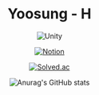  <div align="center"><sdfdf> 
 
 # Yoosung - H
 ![Unity](https://img.shields.io/badge/unity-%23000000.svg?style=for-the-badge&logo=unity&logoColor=white)
 
 [![Notion](https://img.shields.io/badge/Notion-%23000000.svg?style=for-the-badge&logo=notion&logoColor=white)](https://hyss.notion.site/ad5e63e6f19b42979cfd720c304acbee?v=3d131c1826c741ed8930b6329cd3880a)
 
 <div align="center"><sdfdf> 

  

[![Solved.ac](http://mazassumnida.wtf/api/v2/generate_badge?boj=hys8623)](https://solved.ac/hys8623)
  
![Anurag's GitHub stats](https://github-readme-stats.vercel.app/api?username=Hongyoosung&show_icons=true&theme=dark)


